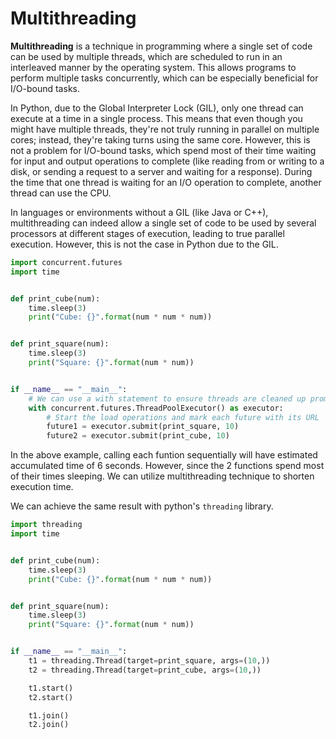 # Multithreading
**Multithreading** is a technique in programming where a single set of code can be used by multiple threads, which are scheduled to run in an interleaved manner by the operating system. This allows programs to perform multiple tasks concurrently, which can be especially beneficial for I/O-bound tasks.

In Python, due to the Global Interpreter Lock (GIL), only one thread can execute at a time in a single process. This means that even though you might have multiple threads, they're not truly running in parallel on multiple cores; instead, they're taking turns using the same core. However, this is not a problem for I/O-bound tasks, which spend most of their time waiting for input and output operations to complete (like reading from or writing to a disk, or sending a request to a server and waiting for a response). During the time that one thread is waiting for an I/O operation to complete, another thread can use the CPU.

In languages or environments without a GIL (like Java or C++), multithreading can indeed allow a single set of code to be used by several processors at different stages of execution, leading to true parallel execution. However, this is not the case in Python due to the GIL.
```python
import concurrent.futures
import time


def print_cube(num):
    time.sleep(3)
    print("Cube: {}".format(num * num * num))


def print_square(num):
    time.sleep(3)
    print("Square: {}".format(num * num))


if __name__ == "__main__":
    # We can use a with statement to ensure threads are cleaned up promptly
    with concurrent.futures.ThreadPoolExecutor() as executor:
        # Start the load operations and mark each future with its URL
        future1 = executor.submit(print_square, 10)
        future2 = executor.submit(print_cube, 10)
```

In the above example, calling each funtion sequentially will have estimated accumulated time of 6 seconds. However, since the 2 functions spend most of their times sleeping. We can utilize multithreading technique to shorten execution time.

We can achieve the same result with python's `threading` library.
```python
import threading
import time


def print_cube(num):
    time.sleep(3)
    print("Cube: {}".format(num * num * num))


def print_square(num):
    time.sleep(3)
    print("Square: {}".format(num * num))


if __name__ == "__main__":
    t1 = threading.Thread(target=print_square, args=(10,))
    t2 = threading.Thread(target=print_cube, args=(10,))

    t1.start()
    t2.start()

    t1.join()
    t2.join()
```
